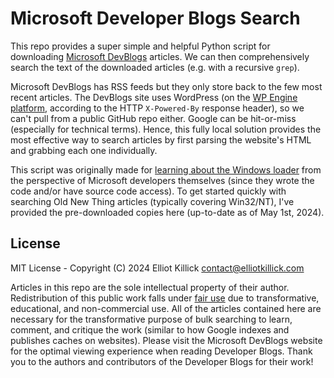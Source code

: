 # Microsoft Developer Blogs Search

This repo provides a super simple and helpful Python script for downloading [Microsoft DevBlogs](https://devblogs.microsoft.com/) articles. We can then comprehensively search the text of the downloaded articles (e.g. with a recursive `grep`).

Microsoft DevBlogs has RSS feeds but they only store back to the few most recent articles. The DevBlogs site uses WordPress (on the [WP Engine platform](https://wpengine.com), according to the HTTP `X-Powered-By` response header), so we can't pull from a public GitHub repo either. Google can be hit-or-miss (especially for technical terms). Hence, this fully local solution provides the most effective way to search articles by first parsing the website's HTML and grabbing each one individually.

This script was originally made for [learning about the Windows loader](https://github.com/ElliotKillick/windows-vs-linux-loader-architecture/tree/main/windows/ms-devblogs-search) from the perspective of Microsoft developers themselves (since they wrote the code and/or have source code access). To get started quickly with searching Old New Thing articles (typically covering Win32/NT), I've provided the pre-downloaded copies here (up-to-date as of May 1st, 2024).

## License

MIT License - Copyright (C) 2024 Elliot Killick <contact@elliotkillick.com>

Articles in this repo are the sole intellectual property of their author. Redistribution of this public work falls under [fair use](https://copyright.psu.edu/copyright-basics/fair-use/) due to transformative, educational, and non-commercial use. All of the articles contained here are necessary for the transformative purpose of bulk searching to learn, comment, and critique the work (similar to how Google indexes and publishes caches on websites). Please visit the Microsoft DevBlogs website for the optimal viewing experience when reading Developer Blogs. Thank you to the authors and contributors of the Developer Blogs for their work!
